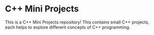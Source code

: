 # C++ Mini Projects

This is a C++ Mini Projects repository! This contains small C++  projects, each helps to explore different concepts of C++ programming.

